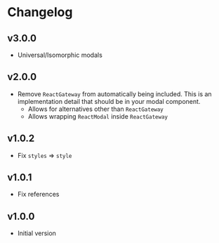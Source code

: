 # Changelog

## v3.0.0

- Universal/Isomorphic modals

## v2.0.0

- Remove `ReactGateway` from automatically being included. This is an
  implementation detail that should be in your modal component.
  - Allows for alternatives other than `ReactGateway`
  - Allows wrapping `ReactModal` inside `ReactGateway`

## v1.0.2

- Fix `styles` => `style`

## v1.0.1

- Fix references

## v1.0.0

- Initial version
